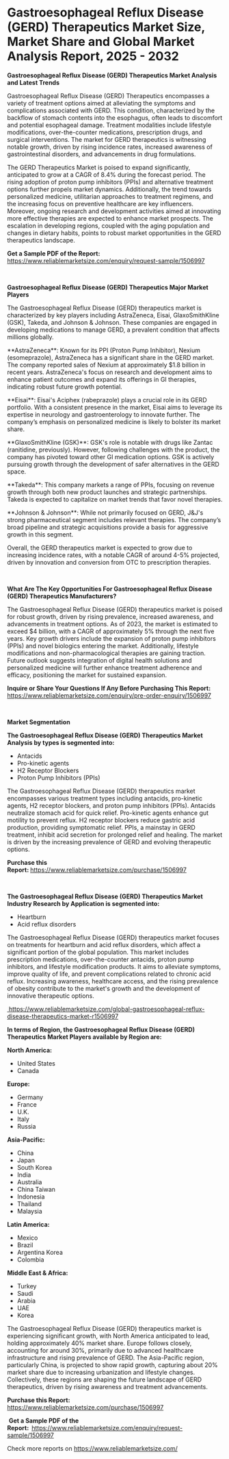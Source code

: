 <p><h1>Gastroesophageal Reflux Disease (GERD) Therapeutics Market Size, Market Share and Global Market Analysis Report, 2025 - 2032</h1></p><p><strong>Gastroesophageal Reflux Disease (GERD) Therapeutics Market Analysis and Latest Trends</strong></p>
<p><p>Gastroesophageal Reflux Disease (GERD) Therapeutics encompasses a variety of treatment options aimed at alleviating the symptoms and complications associated with GERD. This condition, characterized by the backflow of stomach contents into the esophagus, often leads to discomfort and potential esophageal damage. Treatment modalities include lifestyle modifications, over-the-counter medications, prescription drugs, and surgical interventions. The market for GERD therapeutics is witnessing notable growth, driven by rising incidence rates, increased awareness of gastrointestinal disorders, and advancements in drug formulations.</p><p>The GERD Therapeutics Market is poised to expand significantly, anticipated to grow at a CAGR of 8.4% during the forecast period. The rising adoption of proton pump inhibitors (PPIs) and alternative treatment options further propels market dynamics. Additionally, the trend towards personalized medicine, utilitarian approaches to treatment regimens, and the increasing focus on preventive healthcare are key influencers. Moreover, ongoing research and development activities aimed at innovating more effective therapies are expected to enhance market prospects. The escalation in developing regions, coupled with the aging population and changes in dietary habits, points to robust market opportunities in the GERD therapeutics landscape.</p></p>
<p><strong>Get a Sample PDF of the Report:&nbsp;</strong> <a href="https://www.reliablemarketsize.com/enquiry/request-sample/1506997?utm_campaign=3226&utm_medium=2&utm_source=Github&utm_content=ia&utm_term=23032025&utm_id=gastroesophageal-reflux-disease-gerd-therapeutics">https://www.reliablemarketsize.com/enquiry/request-sample/1506997</a></p>
<p>&nbsp;</p>
<p><strong>Gastroesophageal Reflux Disease (GERD) Therapeutics Major Market Players</strong></p>
<p><p>The Gastroesophageal Reflux Disease (GERD) therapeutics market is characterized by key players including AstraZeneca, Eisai, GlaxoSmithKline (GSK), Takeda, and Johnson & Johnson. These companies are engaged in developing medications to manage GERD, a prevalent condition that affects millions globally.</p><p>**AstraZeneca**: Known for its PPI (Proton Pump Inhibitor), Nexium (esomeprazole), AstraZeneca has a significant share in the GERD market. The company reported sales of Nexium at approximately $1.8 billion in recent years. AstraZeneca's focus on research and development aims to enhance patient outcomes and expand its offerings in GI therapies, indicating robust future growth potential.</p><p>**Eisai**: Eisai's Aciphex (rabeprazole) plays a crucial role in its GERD portfolio. With a consistent presence in the market, Eisai aims to leverage its expertise in neurology and gastroenterology to innovate further. The company’s emphasis on personalized medicine is likely to bolster its market share.</p><p>**GlaxoSmithKline (GSK)**: GSK's role is notable with drugs like Zantac (ranitidine, previously). However, following challenges with the product, the company has pivoted toward other GI medication options. GSK is actively pursuing growth through the development of safer alternatives in the GERD space.</p><p>**Takeda**: This company markets a range of PPIs, focusing on revenue growth through both new product launches and strategic partnerships. Takeda is expected to capitalize on market trends that favor novel therapies.</p><p>**Johnson & Johnson**: While not primarily focused on GERD, J&J's strong pharmaceutical segment includes relevant therapies. The company’s broad pipeline and strategic acquisitions provide a basis for aggressive growth in this segment.</p><p>Overall, the GERD therapeutics market is expected to grow due to increasing incidence rates, with a notable CAGR of around 4-5% projected, driven by innovation and conversion from OTC to prescription therapies.</p></p>
<p>&nbsp;</p>
<p><strong>What Are The Key Opportunities For Gastroesophageal Reflux Disease (GERD) Therapeutics Manufacturers?</strong></p>
<p><p>The Gastroesophageal Reflux Disease (GERD) therapeutics market is poised for robust growth, driven by rising prevalence, increased awareness, and advancements in treatment options. As of 2023, the market is estimated to exceed $4 billion, with a CAGR of approximately 5% through the next five years. Key growth drivers include the expansion of proton pump inhibitors (PPIs) and novel biologics entering the market. Additionally, lifestyle modifications and non-pharmacological therapies are gaining traction. Future outlook suggests integration of digital health solutions and personalized medicine will further enhance treatment adherence and efficacy, positioning the market for sustained expansion.</p></p>
<p><strong>Inquire or Share Your Questions If Any Before Purchasing This Report:</strong> <a href="https://www.reliablemarketsize.com/enquiry/pre-order-enquiry/1506997?utm_campaign=3226&utm_medium=2&utm_source=Github&utm_content=ia&utm_term=23032025&utm_id=gastroesophageal-reflux-disease-gerd-therapeutics">https://www.reliablemarketsize.com/enquiry/pre-order-enquiry/1506997</a></p>
<p>&nbsp;</p>
<p><strong>Market Segmentation</strong></p>
<p><strong>The Gastroesophageal Reflux Disease (GERD) Therapeutics Market Analysis by types is segmented into:</strong></p>
<p><ul><li>Antacids</li><li>Pro-kinetic agents</li><li>H2 Receptor Blockers</li><li>Proton Pump Inhibitors (PPIs)</li></ul></p>
<p><p>The Gastroesophageal Reflux Disease (GERD) therapeutics market encompasses various treatment types including antacids, pro-kinetic agents, H2 receptor blockers, and proton pump inhibitors (PPIs). Antacids neutralize stomach acid for quick relief. Pro-kinetic agents enhance gut motility to prevent reflux. H2 receptor blockers reduce gastric acid production, providing symptomatic relief. PPIs, a mainstay in GERD treatment, inhibit acid secretion for prolonged relief and healing. The market is driven by the increasing prevalence of GERD and evolving therapeutic options.</p></p>
<p><strong>Purchase this Report:&nbsp;</strong><a href="https://www.reliablemarketsize.com/purchase/1506997?utm_campaign=3226&utm_medium=2&utm_source=Github&utm_content=ia&utm_term=23032025&utm_id=gastroesophageal-reflux-disease-gerd-therapeutics">https://www.reliablemarketsize.com/purchase/1506997</a></p>
<p>&nbsp;</p>
<p><strong>The Gastroesophageal Reflux Disease (GERD) Therapeutics Market Industry Research by Application is segmented into:</strong></p>
<p><ul><li>Heartburn</li><li>Acid reflux disorders</li></ul></p>
<p><p>The Gastroesophageal Reflux Disease (GERD) therapeutics market focuses on treatments for heartburn and acid reflux disorders, which affect a significant portion of the global population. This market includes prescription medications, over-the-counter antacids, proton pump inhibitors, and lifestyle modification products. It aims to alleviate symptoms, improve quality of life, and prevent complications related to chronic acid reflux. Increasing awareness, healthcare access, and the rising prevalence of obesity contribute to the market's growth and the development of innovative therapeutic options.</p></p>
<p><a href="https://www.reliablemarketsize.com/global-gastroesophageal-reflux-disease-therapeutics-market-r1506997?utm_campaign=3226&utm_medium=2&utm_source=Github&utm_content=ia&utm_term=23032025&utm_id=gastroesophageal-reflux-disease-gerd-therapeutics">&nbsp;https://www.reliablemarketsize.com/global-gastroesophageal-reflux-disease-therapeutics-market-r1506997</a></p>
<p><strong>In terms of Region, the Gastroesophageal Reflux Disease (GERD) Therapeutics Market Players available by Region are:</strong></p>
<p>
    <p> <strong> North America: </strong>
        <ul>
            <li>United States</li>
            <li>Canada</li>
        </ul>
        </p> 
    <p> <strong> Europe: </strong>
        <ul>
            <li>Germany</li>
            <li>France</li>
            <li>U.K.</li>
            <li>Italy</li>
            <li>Russia</li>
        </ul>
        </p> 
    <p> <strong> Asia-Pacific: </strong>
        <ul>
            <li>China</li>
            <li>Japan</li>
            <li>South Korea</li>
            <li>India</li>
            <li>Australia</li>
            <li>China Taiwan</li>
            <li>Indonesia</li>
            <li>Thailand</li>
            <li>Malaysia</li>
        </ul>
        </p> 
    <p> <strong> Latin America: </strong>
        <ul>
            <li>Mexico</li>
            <li>Brazil</li>
            <li>Argentina Korea</li>
            <li>Colombia</li>
        </ul>
        </p> 
    <p> <strong> Middle East & Africa: </strong>
        <ul>
            <li>Turkey</li>
            <li>Saudi</li>
            <li>Arabia</li>
            <li>UAE</li>
            <li>Korea</li>
        </ul>
    </p>
    </p>
<p><p>The Gastroesophageal Reflux Disease (GERD) therapeutics market is experiencing significant growth, with North America anticipated to lead, holding approximately 40% market share. Europe follows closely, accounting for around 30%, primarily due to advanced healthcare infrastructure and rising prevalence of GERD. The Asia-Pacific region, particularly China, is projected to show rapid growth, capturing about 20% market share due to increasing urbanization and lifestyle changes. Collectively, these regions are shaping the future landscape of GERD therapeutics, driven by rising awareness and treatment advancements.</p></p>
<p><strong>Purchase this Report: </strong><a href="https://www.reliablemarketsize.com/purchase/1506997?utm_campaign=3226&utm_medium=2&utm_source=Github&utm_content=ia&utm_term=23032025&utm_id=gastroesophageal-reflux-disease-gerd-therapeutics">https://www.reliablemarketsize.com/purchase/1506997</a></p>
<p>&nbsp;<strong>Get a Sample PDF of the Report:&nbsp;&nbsp;</strong><a href="https://www.reliablemarketsize.com/enquiry/request-sample/1506997?utm_campaign=3226&utm_medium=2&utm_source=Github&utm_content=ia&utm_term=23032025&utm_id=gastroesophageal-reflux-disease-gerd-therapeutics">https://www.reliablemarketsize.com/enquiry/request-sample/1506997</a></p>
<p><strong></strong></p>
<p>Check more reports on <a href="https://www.reliablemarketsize.com/?utm_campaign=3226&utm_medium=2&utm_source=Github&utm_content=ia&utm_term=23032025&utm_id=gastroesophageal-reflux-disease-gerd-therapeutics">https://www.reliablemarketsize.com/</a></p>